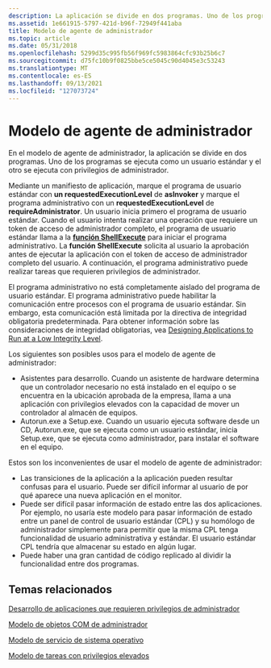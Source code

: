 ```yaml
---
description: La aplicación se divide en dos programas. Uno de los programas se ejecuta como un usuario estándar y el otro se ejecuta con privilegios de administrador.
ms.assetid: 1e661915-5797-421d-b96f-72949f441aba
title: Modelo de agente de administrador
ms.topic: article
ms.date: 05/31/2018
ms.openlocfilehash: 5299d35c995fb56f969fc5983864cfc93b25b6c7
ms.sourcegitcommit: d75fc10b9f0825bbe5ce5045c90d4045e3c53243
ms.translationtype: MT
ms.contentlocale: es-ES
ms.lasthandoff: 09/13/2021
ms.locfileid: "127073724"
---
```

# <a name="administrator-broker-model"></a>Modelo de agente de administrador

En el modelo de agente de administrador, la aplicación se divide en dos programas. Uno de los programas se ejecuta como un usuario estándar y el otro se ejecuta con privilegios de administrador.

Mediante un manifiesto de aplicación, marque el programa de usuario estándar con **un requestedExecutionLevel** de **asInvoker** y marque el programa administrativo con un **requestedExecutionLevel** de **requireAdministrator**. Un usuario inicia primero el programa de usuario estándar. Cuando el usuario intenta realizar una operación que requiere un token de acceso de administrador completo, el programa de usuario estándar llama a la [**función ShellExecute**](/windows/desktop/api/shellapi/nf-shellapi-shellexecutea) para iniciar el programa administrativo. La **función ShellExecute** solicita al usuario la aprobación antes de ejecutar la aplicación con el token de acceso de administrador completo del usuario. A continuación, el programa administrativo puede realizar tareas que requieren privilegios de administrador.

El programa administrativo no está completamente aislado del programa de usuario estándar. El programa administrativo puede habilitar la comunicación entre procesos con el programa de usuario estándar. Sin embargo, esta comunicación está limitada por la directiva de integridad obligatoria predeterminada. Para obtener información sobre las consideraciones de integridad obligatorias, vea [Designing Applications to Run at a Low Integrity Level](/previous-versions/dotnet/articles/bb625960(v=msdn.10)).

Los siguientes son posibles usos para el modelo de agente de administrador:

-   Asistentes para desarrollo. Cuando un asistente de hardware determina que un controlador necesario no está instalado en el equipo o se encuentra en la ubicación aprobada de la empresa, llama a una aplicación con privilegios elevados con la capacidad de mover un controlador al almacén de equipos.
-   Autorun.exe a Setup.exe. Cuando un usuario ejecuta software desde un CD, Autorun.exe, que se ejecuta como un usuario estándar, inicia Setup.exe, que se ejecuta como administrador, para instalar el software en el equipo.

Estos son los inconvenientes de usar el modelo de agente de administrador:

-   Las transiciones de la aplicación a la aplicación pueden resultar confusas para el usuario. Puede ser difícil informar al usuario de por qué aparece una nueva aplicación en el monitor.
-   Puede ser difícil pasar información de estado entre las dos aplicaciones. Por ejemplo, no usaría este modelo para pasar información de estado entre un panel de control de usuario estándar (CPL) y su homólogo de administrador simplemente para permitir que la misma CPL tenga funcionalidad de usuario administrativa y estándar. El usuario estándar CPL tendría que almacenar su estado en algún lugar.
-   Puede haber una gran cantidad de código replicado al dividir la funcionalidad entre dos programas.

## <a name="related-topics"></a>Temas relacionados

<dl> <dt>

[Desarrollo de aplicaciones que requieren privilegios de administrador](developing-applications-that-require-administrator-privilege.md)
</dt> <dt>

[Modelo de objetos COM de administrador](administrator-com-object-model.md)
</dt> <dt>

[Modelo de servicio de sistema operativo](operating-system-service-model.md)
</dt> <dt>

[Modelo de tareas con privilegios elevados](elevated-task-model.md)
</dt> </dl>

 

 
